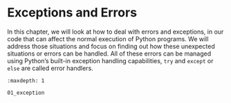 # Exceptions and Errors

In this chapter, we will look at how to deal with errors and exceptions, in our code that can affect the normal execution of Python programs. We will address those situations and focus on finding out how these unexpected situations or errors can be handled. All of these errors can be managed using Python’s built-in exception handling capabilities, `try` and `except` or `else` are called error handlers.

```{toctree}
:maxdepth: 1

01_exception
```
